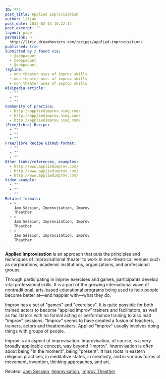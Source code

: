 ```yaml
---
ID: 774
post_title: Applied Improvisation
author: lilian
post_date: 2014-02-13 15:22:14
post_excerpt: ""
layout: page
permalink: >
  http://liric.dreamhosters.com/recipes/applied-improvisation/
published: true
Submitted by / found via:
  - @sebpaquet
  - @sebpaquet
  - @sebpaquet
Tagline:
  - non theater uses of improv skills
  - non theater uses of improv skills
  - non theater uses of improv skills
Wikipedia article:
  - ""
  - ""
  - ""
Community of practice:
  - http://appliedimprov.ning.com/
  - http://appliedimprov.ning.com/
  - http://appliedimprov.ning.com/
(Free/libre) Recipe:
  - ""
  - ""
  - ""
Free/libre Recipe GitHub format:
  - ""
  - ""
  - ""
Other links/references, examples:
  - http://www.appliedimprov.com/
  - http://www.appliedimprov.com/
  - http://www.appliedimprov.com/
Video example:
  - ""
  - ""
  - ""
Related formats:
  - >
    Jam Session, Improvisation, Improv
    Theather
  - >
    Jam Session, Improvisation, Improv
    Theather
  - >
    Jam Session, Improvisation, Improv
    Theather
---
```

<strong>Applied Improvisation</strong> is an approach that puts the principles and techniques of improvisational theater to work in non-theatrical venues such as corporations, academic institutions, organizations, and professional groups.

Through participating in improv exercises and games, participants develop vital professional skills. It is a part of the growing international wave of nontraditional, arts-based educational programs being used to help people become better at—and happier with—what they do.

Improv has a set of "games" and "exercises". It is quite possible for both trained actors to become "applied improv" trainers and facilitators, as well as facilitators with no formal acting or performance training to also lead "improv" sessions. "Improv" seems to have created a fusion of teachers, trainers, actors and theatremakers. Applied "improv" usually involves doing things with groups of people.

Improv is an aspect of improvisation. Improvisation, of course, is a very broadly applicable concept, way beyond "improv". Improvisation is often about being "in the moment", being "present". It has roots in eastern religious practices, in meditative states, in creativity, and in various forms of movement, invention, thinking approaches, and art.

Related: <a title="Jam session" href="http://www.co-creative-recipes.cc/recipes/jam-session/">Jam Session</a>, <a title="Improvisation" href="http://www.co-creative-recipes.cc/recipes/improvisation/">Improvisation</a>, <a title="Improv Theater" href="http://www.co-creative-recipes.cc/recipes/improv-theater/">Improv Theather</a>